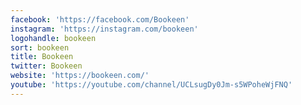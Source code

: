 ```yaml
---
facebook: 'https://facebook.com/Bookeen'
instagram: 'https://instagram.com/bookeen'
logohandle: bookeen
sort: bookeen
title: Bookeen
twitter: Bookeen
website: 'https://bookeen.com/'
youtube: 'https://youtube.com/channel/UCLsugDy0Jm-s5WPoheWjFNQ'
---
```

